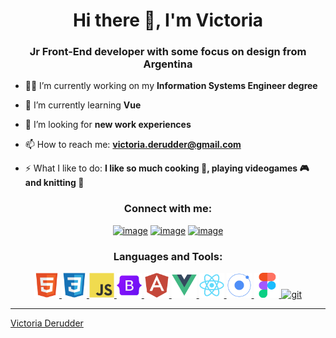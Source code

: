 <h1 align="center">Hi there 👋, I'm Victoria </h1>
<h3 align="center">Jr Front-End developer with some focus on design from Argentina</h3>

- 👩‍🎓 I’m currently working on my **Information Systems Engineer degree**

- 🌱 I’m currently learning **Vue**

- 🤝 I’m looking for **new work experiences**

- 📫 How to reach me: **victoria.derudder@gmail.com**

- ⚡ What I like to do: **I like so much cooking 🍴, playing videogames 🎮 and knitting 🧶**

<h3 align="center">Connect with me:</h3>
<div align="center">

[![image](https://img.shields.io/badge/Website-1DA1F2?style=for-the-badge)](https://victoriad.web.app/)
[![image](https://img.shields.io/badge/LinkedIn-0077B5?style=for-the-badge&logo=linkedin&logoColor=white)](https://www.linkedin.com/in/v-derudder/)
[![image](https://img.shields.io/badge/Gmail-D14836?style=for-the-badge&logo=gmail&logoColor=white)](mailto:victoria.derudder@gmail.com)
  
</div>

<h3 align="center">Languages and Tools:</h3>

<p align="center"> 
  <a href="https://www.w3.org/html/" target="_blank"> 
    <img src="https://raw.githubusercontent.com/devicons/devicon/master/icons/html5/html5-original.svg" alt="html5" width="40" height="40"/> 
  </a>
  <a href="https://www.w3schools.com/css/" target="_blank"> 
    <img src="https://raw.githubusercontent.com/devicons/devicon/master/icons/css3/css3-original.svg" alt="css3" width="40" height="40"/> 
  </a> 
  <a href="https://developer.mozilla.org/en-US/docs/Web/JavaScript" target="_blank"> 
    <img src="https://raw.githubusercontent.com/devicons/devicon/master/icons/javascript/javascript-original.svg" alt="javascript" width="40" height="40"/> 
  </a> 
  <a href="https://getbootstrap.com/" target="_blank"> 
    <img src="https://raw.githubusercontent.com/devicons/devicon/master/icons/bootstrap/bootstrap-original.svg" alt="git" width="40" height="40"/> 
  </a>
  <a href="https://angular.io/" target="_blank"> 
    <img src="https://raw.githubusercontent.com/devicons/devicon/master/icons/angularjs/angularjs-plain.svg" alt="git" width="40" height="40"/> 
  </a>
  <a href="https://vuejs.org/" target="_blank"> 
    <img src="https://raw.githubusercontent.com/devicons/devicon/master/icons/vuejs/vuejs-original.svg" alt="git" width="40" height="40"/> 
  </a>
  <a href="https://legacy.reactjs.org/" target="_blank"> 
    <img src="https://raw.githubusercontent.com/devicons/devicon/master/icons/react/react-original.svg" alt="git" width="40" height="40"/> 
  </a>
  <a href="https://ionicframework.com/" target="_blank"> 
    <img src="https://raw.githubusercontent.com/devicons/devicon/master/icons/ionic/ionic-original.svg" alt="git" width="40" height="40"/> 
  </a>
  <a href="https://www.figma.com/" target="_blank"> 
    <img src="https://raw.githubusercontent.com/devicons/devicon/master/icons/figma/figma-original.svg" alt="git" width="40" height="40"/> 
  </a>
  <a href="https://git-scm.com/" target="_blank"> 
    <img src="https://www.vectorlogo.zone/logos/git-scm/git-scm-icon.svg" alt="git" width="40" height="40"/> 
  </a>
  
</p>

------

[Victoria Derudder](https://github.com/vderudder)
